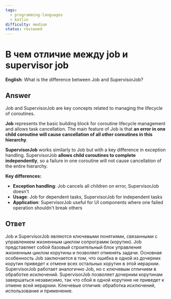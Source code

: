 ```yaml
---
tags:
  - programming-languages
  - kotlin
difficulty: medium
status: reviewed
---
```


# В чем отличие между job и supervisor job

**English**: What is the difference between Job and SupervisorJob?

## Answer

Job and SupervisorJob are key concepts related to managing the lifecycle of coroutines.

**Job** represents the basic building block for coroutine lifecycle management and allows task cancellation. The main feature of Job is that **an error in one child coroutine will cause cancellation of all other coroutines in this hierarchy**.

**SupervisorJob** works similarly to Job but with a key difference in exception handling. SupervisorJob **allows child coroutines to complete independently**, so a failure in one coroutine will not cause cancellation of the entire hierarchy.

**Key differences:**
- **Exception handling**: Job cancels all children on error, SupervisorJob doesn't
- **Usage**: Job for dependent tasks, SupervisorJob for independent tasks
- **Application**: SupervisorJob useful for UI components where one failed operation shouldn't break others

## Ответ

Job и SupervisorJob являются ключевыми понятиями, связанными с управлением жизненным циклом сопрограмм (корутин). Job представляет собой базовый строительный блок управления жизненным циклом корутины и позволяет отменять задачи. Основная особенность Job заключается в том, что ошибка в одной из дочерних корутин приведет к отмене всех остальных корутин в этой иерархии. SupervisorJob работает аналогично Job, но с ключевым отличием в обработке исключений. SupervisorJob позволяет дочерним корутинам завершаться независимо, так что сбой в одной корутине не приведет к отмене всей иерархии. Ключевые отличия: обработка исключений, использование и применение.

